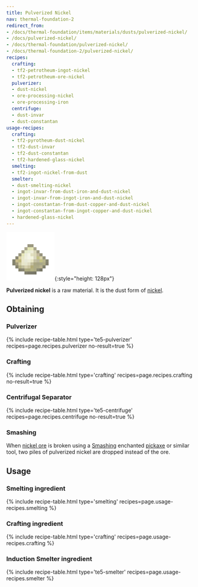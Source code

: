 ```yaml
---
title: Pulverized Nickel
nav: thermal-foundation-2
redirect_from:
- /docs/thermal-foundation/items/materials/dusts/pulverized-nickel/
- /docs/pulverized-nickel/
- /docs/thermal-foundation/pulverized-nickel/
- /docs/thermal-foundation-2/pulverized-nickel/
recipes:
  crafting:
  - tf2-petrotheum-ingot-nickel
  - tf2-petrotheum-ore-nickel
  pulverizer:
  - dust-nickel
  - ore-processing-nickel
  - ore-processing-iron
  centrifuge:
  - dust-invar
  - dust-constantan
usage-recipes:
  crafting:
  - tf2-pyrotheum-dust-nickel
  - tf2-dust-invar
  - tf2-dust-constantan
  - tf2-hardened-glass-nickel
  smelting:
  - tf2-ingot-nickel-from-dust
  smelter:
  - dust-smelting-nickel
  - ingot-invar-from-dust-iron-and-dust-nickel
  - ingot-invar-from-ingot-iron-and-dust-nickel
  - ingot-constantan-from-dust-copper-and-dust-nickel
  - ingot-constantan-from-ingot-copper-and-dust-nickel
  - hardened-glass-nickel
---
```


![Pulverized nickel](/assets/images/thermal-foundation-2/dust-nickel.png){:style="height: 128px"}


**Pulverized nickel** is a raw material. It is the dust form of
[nickel](/docs/1.12/thermal-foundation-2/nickel-ingot/).


Obtaining
---------

### Pulverizer
{% include recipe-table.html type='te5-pulverizer' recipes=page.recipes.pulverizer no-result=true %}

### Crafting
{% include recipe-table.html type='crafting' recipes=page.recipes.crafting no-result=true %}

### Centrifugal Separator
{% include recipe-table.html type='te5-centrifuge' recipes=page.recipes.centrifuge no-result=true %}

### Smashing
When [nickel ore](/docs/1.12/thermal-foundation-2/nickel-ore/) is broken using a
[Smashing](/docs/1.12/cofh-core-4/smashing/) enchanted
[pickaxe](https://minecraft.gamepedia.com/Pickaxe) or similar tool, two piles of
pulverized nickel are dropped instead of the ore.


Usage
-----

### Smelting ingredient
{% include recipe-table.html type='smelting' recipes=page.usage-recipes.smelting %}

### Crafting ingredient
{% include recipe-table.html type='crafting' recipes=page.usage-recipes.crafting %}

### Induction Smelter ingredient
{% include recipe-table.html type='te5-smelter' recipes=page.usage-recipes.smelter %}
